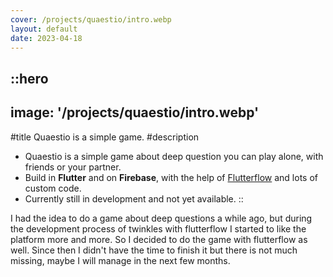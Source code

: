 ```yaml
---
cover: /projects/quaestio/intro.webp
layout: default
date: 2023-04-18
---
```


::hero
---
image: '/projects/quaestio/intro.webp'
---
#title
Quaestio is a simple game.
#description
- Quaestio is a simple game about deep question you can play alone, with friends or your partner.
- Build in **Flutter** and on **Firebase**, with the help of [Flutterflow](https://flutterflow.io/) and lots of custom code.
- Currently still in development and not yet available.
::

I had the idea to do a game about deep questions a while ago, but during the development process of twinkles with flutterflow I started to like the platform more and more. So I decided to do the game with flutterflow as well. Since then I didn't have the time to finish it but there is not much missing, maybe I will manage in the next few months.

